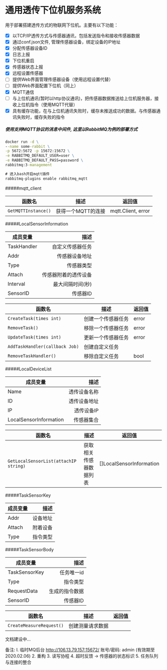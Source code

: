 # 通用透传下位机服务系统

用于部署搭建透传方式的物联网下位机。主要有以下功能：

- [x] 以TCP/IP透传方式与传感器通讯，包括发送指令和接收传感器数据
- [x] 通过conf.json文件, 管理传感器设备，绑定设备的IP地址
- [x] 分配传感器设备ID
- [x] 日志上报
- [x] 下位机重启
- [x] 传感器状态上报
- [x] 远程设置传感器
- [ ] 提供Web界面管理传感器设备（使用远程设置代替）
- [ ] 提供Web界面配置下位机（同上）
- [x] MQTT通信
- [ ] 与上位机通讯(暂时以http协议通讯)，把传感器数据推送给上位机服务器，接收上位机指令（使用MQTT代替）
- [x] 具有缓存功能，在与上位机通讯失败时，缓存未推送成功的数据。与传感器通讯失败时，缓存失败的指令

##### 使用支持MQTT协议的消息中间件, 这里以RabbitMQ为例的部署方式
```cmd
docker run -d \
--name some-rabbit \
-p 5672:5672 -p 15672:15672 \
-e RABBITMQ_DEFAULT_USER=user \
-e RABBITMQ_DEFAULT_PASS=password \
rabbitmq:3-management

# 进入bash开启mqtt插件
rabbitmq-plugins enable rabbitmq_mqtt
```

#####mqtt_client

| 函数名 | 描述                    |  返回值 |
| ------------- | ------------------------------ |----------------------|
| `GetMQTTInstance()`| 获得一个MQTT的连接 | mqtt.Client, error |


#####LocalSensorInformation

| 成员变量      | 描述 |
| --------- | -----:|
| TaskHandler     |   自定义传感器任务 |
| Addr  | 传感器设备地址 |
| Type     |   传感器类型 |
| Attach      |    传感器附着的透传设备 |
| Interval  | 最大间隔时间(秒) |
| SensorID     |   传感器ID |

	
| 函数名 | 描述                    |  返回值 |
| ---------------------- | ------------------------------ |----------------------|
| `CreateTask(times int)`| 创建一个传感器任务 | error |
| `RemoveTask()`| 移除一个传感器任务 | error |
| `UpdateTask(times int)`| 更新一个传感器任务 | error |
| `AddTaskHandler(callback Job)`| 创建自定义任务 |  |
| `RemoveTaskHandler()`| 移除自定义任务 | bool |


#####LocalDeviceList

| 成员变量      | 描述 |
| --------- | -----:|
| Name     |   透传设备名称 |
| ID  | 透传设备地址 |
| IP     |   透传设备IP |
| LocalSensorInformation      |    传感器集合 |

| 函数名 | 描述                    |  返回值 |
| ---------------------- | ------------------------------ |----------------------|
| `GetLocalSensorList(attachIP string)`| 获取相关传感器数据列表 | []LocalSensorInformation |


#####TaskSensorKey

| 成员变量      | 描述 |
| --------- | -----:|
| Addr     |   设备地址 |
| Attach  | 附着设备 |
| Type     |   指令类型 |


#####TaskSensorBody

| 成员变量      | 描述 |
| --------- | -----:|
| TaskSensorKey     |   任务唯一id |
| Type  | 指令类型 |
| RequestData     |   生成的指令数据 |
| SensorID     |   传感器ID |

| 函数名 | 描述                    |  返回值 |
| ---------------------- | ------------------------------ |----------------------|
| `CreateMeasureRequest()`| 创建测量请求数据 |  |

文档建设中...

备注: 
l. 临时MQ后台 http://106.13.79.157:15672/ 账号/密码: admin (有效期至2020.02.06)
2. 重构
3. 读写协程
4. 超时反馈 -> 传感器的状态标识
5. 任务队列与连接的整合


